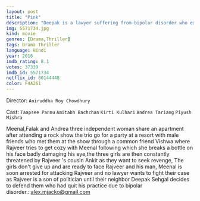 ```yaml
---
layout: post
title: "Pink"
description: "Deepak is a lawyer suffering from bipolar disorder who experiences frequent mood swings. One night, Rajveer and his friends get drunk and try to molest Miss Arora and her two roommates leading to an accident. The film revolves around how Deepak fights the girls' case against these influential boys..."
img: 5571734.jpg
kind: movie
genres: [Drama,Thriller]
tags: Drama Thriller 
language: Hindi
year: 2016
imdb_rating: 8.1
votes: 37339
imdb_id: 5571734
netflix_id: 80144448
color: F4A261
---
```

Director: `Aniruddha Roy Chowdhury`  

Cast: `Taapsee Pannu` `Amitabh Bachchan` `Kirti Kulhari` `Andrea Tariang` `Piyush Mishra` 

Meenal,Falak and Andrea three independent woman share an apartment after attending a rock show the trio go for a party at a resort with male friends who met them at the show through a common friend Vishwa where Rajveer tries to get cozy with Meenal following which she breaks a bottle on his face badly damaging his eye,the three girls are then constantly threatened by Rajveer 's cousin Ankit as they want to seek revenge, The girls don't give up and are ready to face Rajveer and his man, Meenal is soon arrested for attacking Rajveer and no lawyer wants to fight their case as Rajveer is a son of politician until their neighbor Deepak Sehgal decides to defend them who had quit his practice due to bipolar disorder.::alex.mjacko@gmail.com